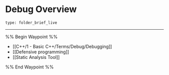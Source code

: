 # Debug Overview
 
```ccard
type: folder_brief_live
```
 
---

%% Begin Waypoint %%
- [[C++/1 - Basic C++/Terms/Debug/Debugging]]
- [[Defensive programming]]
- [[Static Analysis Tool]]

%% End Waypoint %%